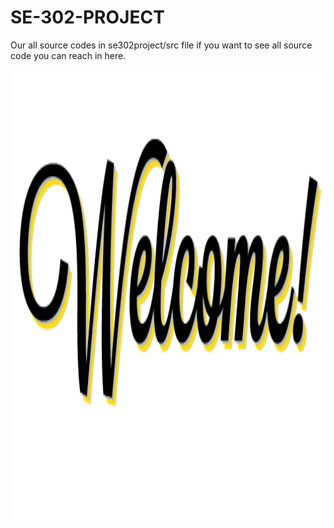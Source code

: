 # SE-302-PROJECT
 
Our all source codes in se302project/src file if you want to see all source code you can reach in here.

<img src="images/welcome.png" width="1280" height="720">
